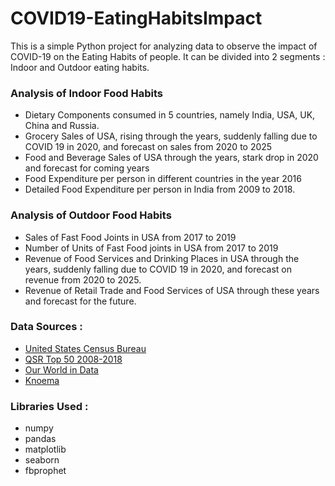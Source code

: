 # COVID19-EatingHabitsImpact

This is a simple Python project for analyzing data to observe the impact of COVID-19 on the Eating Habits of people. It can be divided into 2 segments : Indoor and Outdoor eating habits.

### Analysis of Indoor Food Habits

- Dietary Components consumed in 5 countries, namely India, USA, UK, China and Russia. 
- Grocery Sales of USA, rising through the years, suddenly falling due to COVID 19 in 2020, and forecast on sales from 2020 to 2025
- Food and Beverage Sales of USA through the years, stark drop in 2020 and forecast for coming years
- Food Expenditure per person in different countries in the year 2016
- Detailed Food Expenditure per person in India from 2009 to 2018.

### Analysis of Outdoor Food Habits

- Sales of Fast Food Joints in USA from 2017 to 2019
- Number of Units of Fast Food joints in USA from 2017 to 2019
- Revenue of Food Services and Drinking Places in USA through the years, suddenly falling due to COVID 19 in 2020, and forecast on revenue from 2020 to 2025.
- Revenue of Retail Trade and Food Services of USA through these years and forecast for the future. 

### Data Sources :
- [United States Census Bureau](https://data.census.gov/cedsci)
- [QSR Top 50 2008-2018](https://www.qsrmagazine.com/downloads/qsr-50-2008-2018)
- [Our World in Data](https://ourworldindata.org)
- [Knoema](https://knoema.com/atlas/India/topics/Food-Security/Expenditures-Spent-on-Food/Expenditure-on-food-per-capita#:~:text=India%20%2D%20Expenditure%20on%20food%20per%20capita&text=In%202018%2C%20expenditure%20on%20food,average%20annual%20rate%20of%207.73%25.)

### Libraries Used :

- numpy
- pandas
- matplotlib
- seaborn
- fbprophet








